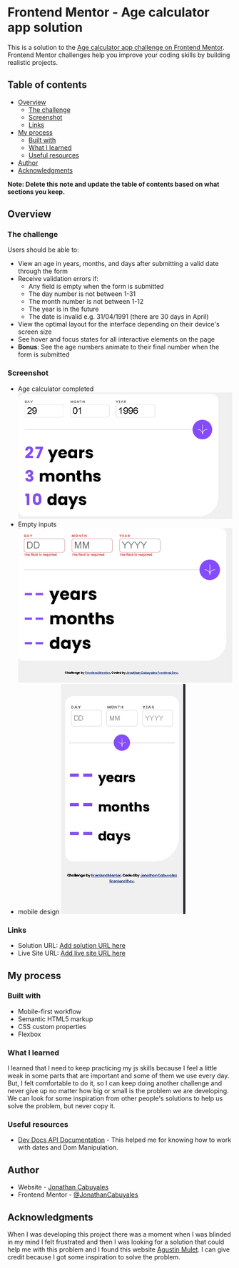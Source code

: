 # Frontend Mentor - Age calculator app solution

This is a solution to the [Age calculator app challenge on Frontend Mentor](https://www.frontendmentor.io/challenges/age-calculator-app-dF9DFFpj-Q). Frontend Mentor challenges help you improve your coding skills by building realistic projects. 

## Table of contents

- [Overview](#overview)
  - [The challenge](#the-challenge)
  - [Screenshot](#screenshot)
  - [Links](#links)
- [My process](#my-process)
  - [Built with](#built-with)
  - [What I learned](#what-i-learned)
  - [Useful resources](#useful-resources)
- [Author](#author)
- [Acknowledgments](#acknowledgments)

**Note: Delete this note and update the table of contents based on what sections you keep.**

## Overview

### The challenge

Users should be able to:

- View an age in years, months, and days after submitting a valid date through the form
- Receive validation errors if:
  - Any field is empty when the form is submitted
  - The day number is not between 1-31
  - The month number is not between 1-12
  - The year is in the future
  - The date is invalid e.g. 31/04/1991 (there are 30 days in April)
- View the optimal layout for the interface depending on their device's screen size
- See hover and focus states for all interactive elements on the page
- **Bonus**: See the age numbers animate to their final number when the form is submitted

### Screenshot

- Age calculator completed ![completed](./design/desktop-completed.jpg)
- Empty inputs ![Empty inputs](./design/desktop-error-empty.jpg)
- mobile design ![Mobile Design](./design/mobile-design.jpg)


### Links

- Solution URL: [Add solution URL here](https://your-solution-url.com)
- Live Site URL: [Add live site URL here](https://your-live-site-url.com)

## My process

### Built with

- Mobile-first workflow
- Semantic HTML5 markup
- CSS custom properties
- Flexbox

### What I learned

I learned that I need to keep practicing my js skills because I feel a little weak in some parts that are important and some of them we use every day. But, I felt comfortable to do it, so I can keep doing another challenge and never give up no matter how big or small is the problem we are developing. We can look for some inspiration from other people's solutions to help us solve the problem, but never copy it.

### Useful resources

- [Dev Docs API Documentation](https://devdocs.io/) - This helped me for knowing how to work with dates and Dom Manipulation.


## Author

- Website - [Jonathan Cabuyales](developing)
- Frontend Mentor - [@JonathanCabuyales](https://www.frontendmentor.io/profile/JonathanCabuyales)

## Acknowledgments

When I was developing this project there was a moment when I was blinded in my mind I felt frustrated and then I was looking for a solution that could help me with this problem and I found this website [Agustin Mulet](https://agustinmulet.dev/posts/calcular-edad-con-javascript/). I can give credit because I got some inspiration to solve the problem.

